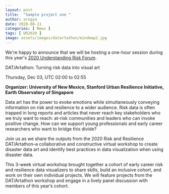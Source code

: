 ```yaml
---
layout: post
title:  "Sample project one "
author: arogya
date: 2020-08-11
categories: [ News ]
tags: [ UR2020 ]
image: assets/images/datartathon/mindmap2.jpg
---
```


We're happy to announce that we will be hosting a one-hour session during this year's [2020 Understanding Risk Forum](https://understandrisk.org/event/ur2020_forum/). 

DAT/Artathon: Turning risk data into visual art

Thursday, Dec 03, UTC 02:00 to 02:55

**Organizer: University of New Mexico, Stanford Urban Resilience Initiative, Earth Observatory of Singapore**

Data art has the power to evoke emotions while simultaneously conveying information on risk and resilience to a wider audience. Risk data is often trapped in long reports and articles that never reach key stakeholders who we truly want to reach: at-risk communities and leaders who can invoke positive change. How can we support young professionals and early career researchers who want to bridge this divide?

Join us as we share the outputs from the 2020 Risk and Resilience DAT/Artathon–a collaborative and constructive virtual workshop to create disaster data art and identify best practices in data visualization when using disaster data. 

This 3-week virtual workshop brought together a cohort of early career risk and resilience data visualizers to share skills, build an inclusive cohort, and work on their own individual projects. We will feature projects from the DAT/Artathon workshop and engage in a lively panel discussion with members of this year’s cohort.

